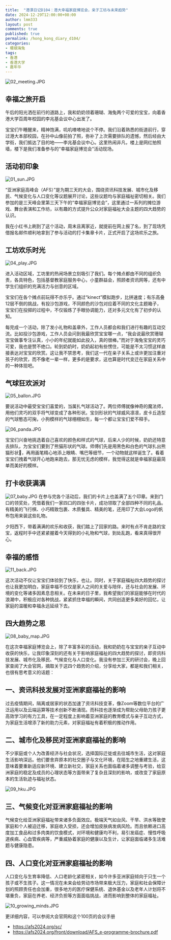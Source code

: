 ```yaml
---
title:  "港漂日记D104：港大幸福家庭博览会，亲子工坊与未来趋势"
date: 2024-12-29T12:00:00+08:00
author: lmm333
layout: post
comments: true
published: true
permalink: /hong_kong_diary_d104/
categories:
- 珊瑚海兔
tags:
- 香港
- 香港大学
- 嘉年华
---
```

![02_meeting.JPG](../images/2024-12-29-hong_kong_diary_d104/02_meeting.JPG)

## 幸福之旅开启
午后的阳光洒在前行的道路上，我和奶奶领着珊瑚、海兔两个可爱的宝宝，向着香港大学百周年校园的李兆基会议中心出发了。
<!--more-->

宝宝们午睡醒来，精神饱满，叽叽喳喳地说个不停。我们沿着熟悉的街道前行，穿过港大本部校园，在孙中山像前拍了照，弥补了上次需要排队的遗憾，然后经由大学街，我们抵达了目的地——李兆基会议中心。这里热闹非凡，楼上是网红拍照墙，楼下是我们准备参与的“幸福家庭博览会”活动现场。

## 活动初印象
![01_sun.JPG](../images/2024-12-29-hong_kong_diary_d104/01_sun.JPG)

“亚洲家庭高峰会（AFS）”是为期三天的大会，围绕资讯科技发展、城市化及移民、气候变化与人口变化等议题展开讨论，这些议题均与家庭福祉密切相关。我们参加的是三天峰会里第三天下午的“幸福家庭博览会”，这里通过一系列的摊位游戏、舞台表演和工作坊，以有趣的方式提升公众对家庭福祉大会主题的四大趋势的认识。

我在小红书上刷到了这个活动，周末且离家近，就提前在网上报了名，到了现场凭借报名邮件顺利地拿到了参与活动的打卡集章卡片，正式开启了这场欢乐之旅。

## 工坊欢乐时光
![04_play.JPG](../images/2024-12-29-hong_kong_diary_d104/04_play.JPG)

进入活动区域，工坊里的热闹场景立刻吸引了我们。每个摊点都由不同的组织负责，各具特色，包括基督教家庭服务中心，小童群益会，照顾者资讯网等，还有中学生们组织的充满活力与创意的区域。

宝宝们在各个摊点前玩得不亦乐乎。通过“kinect”模拟跑步，比拼速度；有乐高叠12层不倒的挑战，有投沙包游戏，不同颜色的沙包对应着不同的文化主题箱子，宝宝们在投掷的过程中，不仅锻炼了手眼协调能力，还对多元文化有了初步的认知。


每完成一个活动，除了发小礼物和盖章外，工作人员都会和我们进行有趣的互动交流。比如投沙包游戏，工作人员会问到我最欣赏宝宝哪一点，“我会说最欣赏珊瑚宝宝做事专注认真，小小的年纪就能如此投入，真的很棒。”而对于海兔宝宝的灵巧可爱，我也是赞不绝口。轮到奶奶时，奶奶起初有些愣住，可能是不太习惯这样直接表达对宝宝的欣赏。这让我不禁思考，我们这一代在亲子关系上或许更加注重对孩子的欣赏，而不像老一辈一样，更多的是要求，这也算是时代变迁在家庭关系中的一种体现吧。

## 气球狂欢派对
![05_ballon.JPG](../images/2024-12-29-hong_kong_diary_d104/05_ballon.JPG)

要说活动中最受宝宝们喜爱的，当属扎气球活动了。两位师傅就像神奇的魔法师，用他们灵巧的双手将气球变成了各种形状。宝剑形状的气球威风凛凛，皮卡丘造型的气球憨态可掬，小狗模样的气球栩栩如生，每一个都让宝宝们爱不释手。

![06_panda.JPG](../images/2024-12-29-hong_kong_diary_d104/06_panda.JPG)

宝宝们兴奋地挑选着自己喜欢的颜色和样式的气球，后来人少的时候，奶奶还特意去排队，为宝宝们要到了熊猫形状的气球。师傅们先是用黑色和白色的气球扎出熊猫形状🐼，再用画笔精心地添上眼睛、嘴巴等细节，一个动物就这样诞生了。看着宝宝们拽着气球开心地跑来跑去，那无忧无虑的模样，我觉得这就是幸福家庭最简单而美好的模样。

## 打卡收获满满
![07_baby.JPG](../images/2024-12-29-hong_kong_diary_d104/07_baby.JPG)
在参与完各个活动后，我们的卡片上也盖满了五个印章。来到门口的领奖处，凭借着我们一家四口的四张卡片，成功领取了全部四种不同的礼品。有精美的飞行棋、小巧精致包裹、木质餐具、精美的笔，还用印了大会Logo的帆布包用来装这些礼物。

夕阳西下，带着满满的欢乐和收获，我们踏上了回家的路。来时有点不肯走路的宝宝，返程时手中还紧紧握着今天得到的小礼物和气球，到处乱跑，看来真得很开心。

## 幸福的感悟
![11_back.JPG](../images/2024-12-29-hong_kong_diary_d104/11_back.JPG)

这次活动不仅让宝宝们体验到了快乐，也让。同时，关于家庭福祉四大趋势的探讨也让我更加明白，家庭幸福不仅仅是家人之间的关爱与陪伴，还与社会的发展、环境的变化等诸多因素息息相关。在未来的日子里，我希望我们的家庭能够在时代的浪潮中，积极应对各种挑战，紧紧抓住幸福的瞬间，共同创造更多美好的回忆，让家庭的温暖和幸福永远延续下去。 

## 四大趋势之思
![08_baby_map.JPG](../images/2024-12-29-hong_kong_diary_d104/08_baby_map.JPG)

在这次幸福家庭博览会上，除了丰富多彩的活动，我和奶奶在与宝宝的亲子互动中收获的快乐，让我印象深刻的还有关于影响家庭福祉的四大趋势的探讨，即资讯科技发展、城市化及移民、气候变化与人口变化。我没有参加三天的研讨会，晚上回家查阅了大会官网，摘取关于这四个趋势的介绍，分享给大家，都是和我们相关，也很有思考意义的话题：

## 一、资讯科技发展对亚洲家庭福祉的影响
过去疫情期间，隔离或居家的状态加速了资讯科技变革，像Zoom等数位平台的广泛运用以及云端运算等技术创新不断涌现。而科技也逐渐成为帮助父母助力孩子更高效学习的有力工具，在一定程度上影响着亚洲家庭的教育模式与亲子互动方式，为家庭生活增添了新的助力元素，对家庭福祉有着积极的推动作用。

## 二、城市化及移民对亚洲家庭福祉的影响
不少家庭或个人为改善经济与社会状况，选择国际迁徙或去往城市生活，这对家庭生活影响深远。他们要舍弃原本的社交圈子与文化环境，在陌生之地重建生活，这意味着要重新适应新环境、建立新社交，家庭关系也面临着诸多调整与考验，给亚洲家庭的稳定及成员的心理状态等方面带来了复杂且深刻的影响，或改变了家庭原本的生活轨迹与福祉状态。

![09_hku.JPG](../images/2024-12-29-hong_kong_diary_d104/09_hku.JPG)

## 三、气候变化对亚洲家庭福祉的影响
气候变化给亚洲家庭福祉带来诸多负面效应。极端天气如台风、干旱、洪水等致使家庭和个人被迫迁移，家庭收入受损，还会增加皮肤病发病风险。而且依赖进口高度加工食品和过多肉类的饮食模式，对环境和健康均不利，易引发癌症、慢性呼吸道疾病、心血管疾病等，严重威胁着家庭的健康以及生计，让家庭面临诸多生活难题与健康隐患。

## 四、人口变化对亚洲家庭福祉的影响
人口变化与生育率降低、人口老龄化紧密相关，如今许多亚洲家庭倾向于只生一个孩子或不生孩子。这一情况在未来会给劳动市场带来极大压力，家庭和社会保障计划的照顾责任也会加重，很多地方的医疗保健系统、退休基金以及老年人计划将不堪重负，家庭在养老、经济负担等方面面临挑战，进而影响到整体的家庭福祉。 

![10_growing_minds.JPG](../images/2024-12-29-hong_kong_diary_d104/10_growing_minds.JPG)

更详细内容，可以参阅大会官网和这个100页的会议手册

- https://afs2024.org/sc/
- https://afs2024.org/front/download/AFS_e-programme-brochure.pdf


